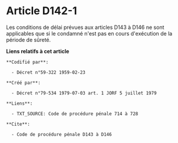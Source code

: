 # Article D142-1

Les conditions de délai prévues aux articles D143 à D146 ne sont applicables que si le condamné n'est pas en cours
d'exécution de la période de sûreté.

**Liens relatifs à cet article**

	**Codifié par**:

	  - Décret n°59-322 1959-02-23

	**Créé par**:

	  - Décret n°79-534 1979-07-03 art. 1 JORF 5 juillet 1979

	**Liens**:

	  - TXT_SOURCE: Code de procédure pénale 714 à 728

	**Cite**:

	  - Code de procédure pénale D143 à D146
